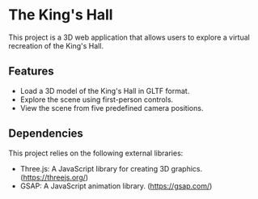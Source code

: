 # The King's Hall

This project is a 3D web application that allows users to explore a virtual recreation of the King's Hall.

## Features

* Load a 3D model of the King's Hall in GLTF format.
* Explore the scene using first-person controls.
* View the scene from five predefined camera positions.

## Dependencies

This project relies on the following external libraries:

* Three.js: A JavaScript library for creating 3D graphics. (https://threejs.org/)
* GSAP: A JavaScript animation library. (https://gsap.com/)
